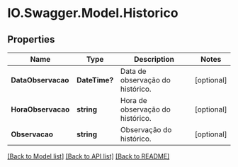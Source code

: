 # IO.Swagger.Model.Historico
## Properties

Name | Type | Description | Notes
------------ | ------------- | ------------- | -------------
**DataObservacao** | **DateTime?** | Data de observação do histórico. | [optional] 
**HoraObservacao** | **string** | Hora de observação do histórico. | [optional] 
**Observacao** | **string** | Observação do histórico. | [optional] 

[[Back to Model list]](../README.md#documentation-for-models) [[Back to API list]](../README.md#documentation-for-api-endpoints) [[Back to README]](../README.md)

